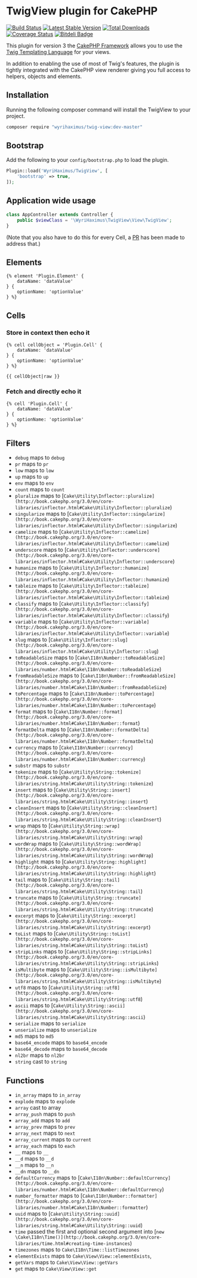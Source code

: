 # TwigView plugin for CakePHP #

[![Build Status](https://travis-ci.org/WyriHaximus/TwigView.png)](https://travis-ci.org/WyriHaximus/TwigView)
[![Latest Stable Version](https://poser.pugx.org/WyriHaximus/Twig-View/v/stable.png)](https://packagist.org/packages/WyriHaximus/Twig-View)
[![Total Downloads](https://poser.pugx.org/WyriHaximus/Twig-View/downloads.png)](https://packagist.org/packages/WyriHaximus/Twig-View)
[![Coverage Status](https://coveralls.io/repos/WyriHaximus/TwigView/badge.png)](https://coveralls.io/r/WyriHaximus/TwigView)
[![Bitdeli Badge](https://d2weczhvl823v0.cloudfront.net/WyriHaximus/twigview/trend.png)](https://bitdeli.com/free "Bitdeli Badge")

This plugin for version 3 the [CakePHP Framework](http://cakephp.org) allows you to use the [Twig Templating Language](http://twig.sensiolabs.org) for your views.

In addition to enabling the use of most of Twig's features, the plugin is tightly integrated with the CakePHP view renderer giving you full access to helpers, objects and elements.

## Installation ##

Running the following composer command will install the TwigView to your project.

```bash
composer require "wyrihaximus/twig-view:dev-master"
```

## Bootstrap ##

Add the following to your `config/bootstrap.php` to load the plugin.

```php
Plugin::load('WyriHaximus/TwigView', [
    'bootstrap' => true,
]);
```

## Application wide usage ##

```php
class AppController extends Controller {
    public $viewClass = '\WyriHaximus\TwigView\View\TwigView';
}
```

(Note that you also have to do this for every Cell, a [PR](https://github.com/cakephp/app/pull/118) has been made to address that.)

## Elements ##

```jinja
{% element 'Plugin.Element' {
    dataName: 'dataValue'
} {
    optionName: 'optionValue'
} %}
```

## Cells ##

### Store in context then echo it ###
```jinja
{% cell cellObject = 'Plugin.Cell' {
    dataName: 'dataValue'
} {
    optionName: 'optionValue'
} %}

{{ cellObject|raw }}
```

### Fetch and directly echo it ###
```jinja
{% cell 'Plugin.Cell' {
    dataName: 'dataValue'
} {
    optionName: 'optionValue'
} %}
```

## Filters ##
* `debug` maps to `debug`
* `pr` maps to `pr`
* `low` maps to `low`
* `up` maps to `up`
* `env` maps to `env`
* `count` maps to `count`
* `pluralize` maps to [`Cake\Utility\Inflector::pluralize](http://book.cakephp.org/3.0/en/core-libraries/inflector.html#Cake\Utility\Inflector::pluralize`)
* `singularize` maps to [`Cake\Utility\Inflector::singularize](http://book.cakephp.org/3.0/en/core-libraries/inflector.html#Cake\Utility\Inflector::singularize`)
* `camelize` maps to [`Cake\Utility\Inflector::camelize](http://book.cakephp.org/3.0/en/core-libraries/inflector.html#Cake\Utility\Inflector::camelize`)
* `underscore` maps to [`Cake\Utility\Inflector::underscore](http://book.cakephp.org/3.0/en/core-libraries/inflector.html#Cake\Utility\Inflector::underscore`)
* `humanize` maps to [`Cake\Utility\Inflector::humanize](http://book.cakephp.org/3.0/en/core-libraries/inflector.html#Cake\Utility\Inflector::humanize`)
* `tableize` maps to [`Cake\Utility\Inflector::tableize](http://book.cakephp.org/3.0/en/core-libraries/inflector.html#Cake\Utility\Inflector::tableize`)
* `classify` maps to [`Cake\Utility\Inflector::classify](http://book.cakephp.org/3.0/en/core-libraries/inflector.html#Cake\Utility\Inflector::classify`)
* `variable` maps to [`Cake\Utility\Inflector::variable](http://book.cakephp.org/3.0/en/core-libraries/inflector.html#Cake\Utility\Inflector::variable`)
* `slug` maps to [`Cake\Utility\Inflector::slug](http://book.cakephp.org/3.0/en/core-libraries/inflector.html#Cake\Utility\Inflector::slug`)
* `toReadableSize` maps to [`Cake\I18n\Number::toReadableSize](http://book.cakephp.org/3.0/en/core-libraries/number.html#Cake\I18n\Number::toReadableSize`)
* `fromReadableSize` maps to [`Cake\I18n\Number::fromReadableSize](http://book.cakephp.org/3.0/en/core-libraries/number.html#Cake\I18n\Number::fromReadableSize`)
* `toPercentage` maps to [`Cake\I18n\Number::toPercentage](http://book.cakephp.org/3.0/en/core-libraries/number.html#Cake\I18n\Number::toPercentage`)
* `format` maps to [`Cake\I18n\Number::format](http://book.cakephp.org/3.0/en/core-libraries/number.html#Cake\I18n\Number::format`)
* `formatDelta` maps to [`Cake\I18n\Number::formatDelta](http://book.cakephp.org/3.0/en/core-libraries/number.html#Cake\I18n\Number::formatDelta`)
* `currency` maps to [`Cake\I18n\Number::currency](http://book.cakephp.org/3.0/en/core-libraries/number.html#Cake\I18n\Number::currency`)
* `substr` maps to `substr`
* `tokenize` maps to [`Cake\Utility\String::tokenize](http://book.cakephp.org/3.0/en/core-libraries/string.html#Cake\Utility\String::tokenize`)
* `insert` maps to [`Cake\Utility\String::insert](http://book.cakephp.org/3.0/en/core-libraries/string.html#Cake\Utility\String::insert`)
* `cleanInsert` maps to [`Cake\Utility\String::cleanInsert](http://book.cakephp.org/3.0/en/core-libraries/string.html#Cake\Utility\String::cleanInsert`)
* `wrap` maps to [`Cake\Utility\String::wrap](http://book.cakephp.org/3.0/en/core-libraries/string.html#Cake\Utility\String::wrap`)
* `wordWrap` maps to [`Cake\Utility\String::wordWrap](http://book.cakephp.org/3.0/en/core-libraries/string.html#Cake\Utility\String::wordWrap`)
* `highlight` maps to [`Cake\Utility\String::highlight](http://book.cakephp.org/3.0/en/core-libraries/string.html#Cake\Utility\String::highlight`)
* `tail` maps to [`Cake\Utility\String::tail](http://book.cakephp.org/3.0/en/core-libraries/string.html#Cake\Utility\String::tail`)
* `truncate` maps to [`Cake\Utility\String::truncate](http://book.cakephp.org/3.0/en/core-libraries/string.html#Cake\Utility\String::truncate`)
* `excerpt` maps to [`Cake\Utility\String::excerpt](http://book.cakephp.org/3.0/en/core-libraries/string.html#Cake\Utility\String::excerpt`)
* `toList` maps to [`Cake\Utility\String::toList](http://book.cakephp.org/3.0/en/core-libraries/string.html#Cake\Utility\String::toList`)
* `stripLinks` maps to [`Cake\Utility\String::stripLinks](http://book.cakephp.org/3.0/en/core-libraries/string.html#Cake\Utility\String::stripLinks`)
* `isMultibyte` maps to [`Cake\Utility\String::isMultibyte](http://book.cakephp.org/3.0/en/core-libraries/string.html#Cake\Utility\String::isMultibyte`)
* `utf8` maps to [`Cake\Utility\String::utf8](http://book.cakephp.org/3.0/en/core-libraries/string.html#Cake\Utility\String::utf8`)
* `ascii` maps to [`Cake\Utility\String::ascii](http://book.cakephp.org/3.0/en/core-libraries/string.html#Cake\Utility\String::ascii`)
* `serialize` maps to `serialize`
* `unserialize` maps to `unserialize`
* `md5` maps to `md5`
* `base64_encode` maps to `base64_encode`
* `base64_decode` maps to `base64_decode`
* `nl2br` maps to `nl2br`
* `string` cast to `string`

## Functions ##
* `in_array` maps to `in_array`
* `explode` maps to `explode`
* `array` cast to array
* `array_push` maps to `push`
* `array_add` maps to `add`
* `array_prev` maps to `prev`
* `array_next` maps to `next`
* `array_current` maps to `current`
* `array_each` maps to `each`
* `__` maps to `__`
* `__d` maps to `__d`
* `__n` maps to `__n`
* `__dn` maps to `__dn`
* `defaultCurrency` maps to [`Cake\I18n\Number::defaultCurrency](http://book.cakephp.org/3.0/en/core-libraries/number.html#Cake\I18n\Number::defaultCurrency`)
* `number_formatter` maps to [`Cake\I18n\Number::formatter](http://book.cakephp.org/3.0/en/core-libraries/number.html#Cake\I18n\Number::formatter`)
* `uuid` maps to [`Cake\Utility\String::uuid](http://book.cakephp.org/3.0/en/core-libraries/string.html#Cake\Utility\String::uuid`)
* `time` passed the first and optional second argument into [`new \Cake\I18n\Time()](http://book.cakephp.org/3.0/en/core-libraries/time.html#creating-time-instances`)
* `timezones` maps to `Cake\I18n\Time::listTimezones`
* `elementExists` maps to `Cake\View\View::elementExists`,
* `getVars` maps to `Cake\View\View::getVars`
* `get` maps to `Cake\View\View::get`